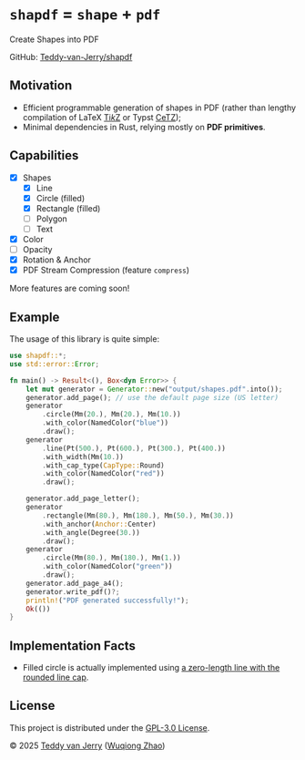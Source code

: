 # `shapdf` = `shape` + `pdf`
Create Shapes into PDF

GitHub: [Teddy-van-Jerry/shapdf](https://github.com/Teddy-van-Jerry/shapdf)

## Motivation
- Efficient programmable generation of shapes in PDF (rather than lengthy compilation of LaTeX [Ti*k*Z](https://tikz.dev/) or Typst [CeTZ](https://cetz-package.github.io/));
- Minimal dependencies in Rust, relying mostly on **PDF primitives**.

## Capabilities
- [x] Shapes
  - [x] Line
  - [x] Circle (filled)
  - [x] Rectangle (filled)
  - [ ] Polygon
  - [ ] Text
- [x] Color
- [ ] Opacity
- [x] Rotation & Anchor
- [x] PDF Stream Compression (feature `compress`)

More features are coming soon!

## Example
The usage of this library is quite simple:
```rust
use shapdf::*;
use std::error::Error;

fn main() -> Result<(), Box<dyn Error>> {
    let mut generator = Generator::new("output/shapes.pdf".into());
    generator.add_page(); // use the default page size (US letter)
    generator
        .circle(Mm(20.), Mm(20.), Mm(10.))
        .with_color(NamedColor("blue"))
        .draw();
    generator
        .line(Pt(500.), Pt(600.), Pt(300.), Pt(400.))
        .with_width(Mm(10.))
        .with_cap_type(CapType::Round)
        .with_color(NamedColor("red"))
        .draw();

    generator.add_page_letter();
    generator
        .rectangle(Mm(80.), Mm(180.), Mm(50.), Mm(30.))
        .with_anchor(Anchor::Center)
        .with_angle(Degree(30.))
        .draw();
    generator
        .circle(Mm(80.), Mm(180.), Mm(1.))
        .with_color(NamedColor("green"))
        .draw();
    generator.add_page_a4();
    generator.write_pdf()?;
    println!("PDF generated successfully!");
    Ok(())
}
```

## Implementation Facts
- Filled circle is actually implemented using [a zero-length line with the rounded line cap](https://stackoverflow.com/a/46897816/15080514).

## License
This project is distributed under the [GPL-3.0 License](LICENSE).

© 2025 [Teddy van Jerry](https://github.com/Teddy-van-Jerry) ([Wuqiong Zhao](https://wqzhao.org))
